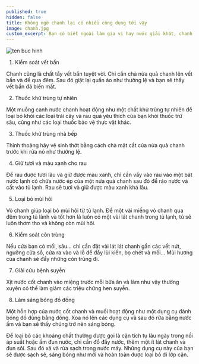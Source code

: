 ```yaml
---
published: true
hidden: false
title: Không ngờ chanh lại có nhiều công dụng tới vậy
image: chanh.jpg
custom_excerpt: Bạn có biết ngoài làm gia vị hay nước giải khát, chanh còn có rất nhiều công dụng khác ví dụ như chữa bệnh suyễn, tẩy vết ố, bẩn trên quần áo, chất khử trùng tự nhiên…Hãy khám phá những tác dụng tuyệt vời của quả chanh nhé.
---
```




![ten buc hinh](https://cdn.24h.com.vn/upload/4-2018/images/2018-12-08/1544247300-177-khong-ngo-chanh-lai-co-nhieu-cong-dung-toi-vay-4-1544156936-width672height503.jpg "ten buc hinh")

1. Kiểm soát vết bẩn

Chanh cũng là chất tẩy vết bẩn tuyệt vời. Chỉ cần chà nửa quả chanh lên vết bẩn và để qua đêm. Sau đó giặt lại quần áo như thường lệ và bạn sẽ thấy vết bẩn đã biến mất.

2. Thuốc khử trùng tự nhiên

Một muỗng canh nước chanh hoạt động như một chất khử trùng tự nhiên để loại bỏ khỏi các loại trái cây và rau quả yêu thích của bạn khỏi thuốc trừ sâu, cũng như các loại thuốc bảo vệ thực vật khác.

3. Thuốc khử trùng nhà bếp

Thỉnh thoảng hãy vệ sinh thớt bằng cách chà mặt cắt của nửa quả chanh trước khi rửa nó như thường lệ.

4. Giữ tươi và màu xanh cho rau

Để rau được tươi lâu và giữ được màu xanh, chỉ cần vẩy vào rau vào một bát nước lạnh có chứa nước ép của một nửa quả chanh sau đó để ráo nước và cất vào tủ lạnh. Rau sẽ tươi và giữ được màu xanh khá lâu.



5. Loại bỏ mùi hôi

Vỏ chanh giúp loại bỏ mùi hôi từ tủ lạnh. Để một vài miếng vỏ chanh qua đêm trong tủ lành và tốt hơn là luôn có một vài lát chanh trong tủ lạnh, tủ sẽ luôn thơm tho và không còn mùi hôi.



6. Kiểm soát côn trùng

Nếu cửa bạn có mối, sâu… chỉ cần đặt vài lát lát chanh gần các vết nứt, ngưỡng cửa sổ, cửa ra vào và lỗ để đẩy lùi kiến, bọ chét và mối... Mùi hương của chanh sẽ đẩy những côn trùng đi.



7. Giải cứu bệnh suyễn

Xịt nước cốt chanh vào miệng trước mỗi bữa ăn và làm như vậy thường xuyên có thể làm giảm các triệu chứng hen suyễn.



8. Làm sáng bóng đồ đồng

Một hỗn hợp của nước cốt chanh và muối hoạt động như một dụng cụ đánh bóng đồ dùng bằng đồng. Xoa nó lên các dụng cụ và sau đó rửa bằng nước ấm và bạn sẽ thấy chúng trở nên sáng bóng.

Để loại bỏ các khoáng chất thường được gọi là cặn tích tụ lâu ngày trong nồi áp suất hoặc ấm đun nước, chỉ cần đổ đầy nước, thêm một ít lát chanh và đun sôi. Sau đó xả và rửa sạch trong nước máy. Những dụng cụ này của bạn sẽ được sạch sẽ, sáng bóng như mới và hoàn toàn được loại bỏ đi lớp cặn.